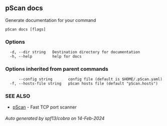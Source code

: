 ## pScan docs

Generate documentation for your command

```
pScan docs [flags]
```

### Options

```
  -d, --dir string   Destination directory for documentation
  -h, --help         help for docs
```

### Options inherited from parent commands

```
      --config string       config file (default is $HOME/.pScan.yaml)
  -f, --hosts-file string   pScan hosts file (default "pScan.hosts")
```

### SEE ALSO

* [pScan](pScan.md)	 - Fast TCP port scanner

###### Auto generated by spf13/cobra on 14-Feb-2024
